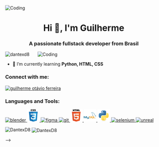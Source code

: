 <img align="center" alt="Coding" width="1000" src="https://c4.wallpaperflare.com/wallpaper/487/712/921/pixel-art-sun-building-sunset-wallpaper-preview.jpg">
<h1 align="center">Hi 👋, I'm Guilherme</h1>
<h3 align="center">A passionate fullstack developer from Brasil</h3>
<img align="right" alt="Coding" width="400" src="https://i.pinimg.com/originals/f8/8c/72/f88c72972b8c4648bc4144c055eefcaf.gif">

<p align="left"> <img src="https://komarev.com/ghpvc/?username=dantexd8&label=Profile%20views&color=0e75b6&style=flat" alt="dantexd8" /> </p>

- 🌱 I’m currently learning **Python, HTML, CSS**

<h3 align="left">Connect with me:</h3>
<p align="left">
<a href="https://www.linkedin.com/in/guilherme-ot%C3%A1vio-ferreira-311692240/?originalSubdomain=br" target="blank"><img align="center" src="https://raw.githubusercontent.com/rahuldkjain/github-profile-readme-generator/master/src/images/icons/Social/linked-in-alt.svg" alt="guilherme otávio ferreira" height="30" width="40" /></a>
</p>

<h3 align="left">Languages and Tools:</h3>
<p align="left"> <a href="https://www.blender.org/" target="_blank" rel="noreferrer"> <img src="https://download.blender.org/branding/community/blender_community_badge_white.svg" alt="blender" width="40" height="40"/> </a> <a href="https://www.w3schools.com/css/" target="_blank" rel="noreferrer"> <img src="https://raw.githubusercontent.com/devicons/devicon/master/icons/css3/css3-original-wordmark.svg" alt="css3" width="40" height="40"/> </a> <a href="https://www.figma.com/" target="_blank" rel="noreferrer"> <img src="https://www.vectorlogo.zone/logos/figma/figma-icon.svg" alt="figma" width="40" height="40"/> </a> <a href="https://git-scm.com/" target="_blank" rel="noreferrer"> <img src="https://www.vectorlogo.zone/logos/git-scm/git-scm-icon.svg" alt="git" width="40" height="40"/> </a> <a href="https://www.w3.org/html/" target="_blank" rel="noreferrer"> <img src="https://raw.githubusercontent.com/devicons/devicon/master/icons/html5/html5-original-wordmark.svg" alt="html5" width="40" height="40"/> </a> <a href="https://www.mysql.com/" target="_blank" rel="noreferrer"> <img src="https://raw.githubusercontent.com/devicons/devicon/master/icons/mysql/mysql-original-wordmark.svg" alt="mysql" width="40" height="40"/> </a> <a href="https://www.python.org" target="_blank" rel="noreferrer"> <img src="https://raw.githubusercontent.com/devicons/devicon/master/icons/python/python-original.svg" alt="python" width="40" height="40"/> </a> <a href="https://www.selenium.dev" target="_blank" rel="noreferrer"> <img src="https://raw.githubusercontent.com/detain/svg-logos/780f25886640cef088af994181646db2f6b1a3f8/svg/selenium-logo.svg" alt="selenium" width="40" height="40"/> </a> <a href="https://unrealengine.com/" target="_blank" rel="noreferrer"> <img src="https://raw.githubusercontent.com/kenangundogan/fontisto/036b7eca71aab1bef8e6a0518f7329f13ed62f6b/icons/svg/brand/unreal-engine.svg" alt="unreal" width="40" height="40"/> </a> </p>

<p><img align="left" src="https://github-readme-stats.vercel.app/api/top-langs?username=dantexd8&show_icons=true&locale=en&layout=compact" alt="DantexD8" /></p>

<p>&nbsp;<img align="center" src="https://github-readme-stats.vercel.app/api?username=dantexd8&show_icons=true&locale=en" alt="DantexD8" /></p>

-->
